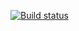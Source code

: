  [![Build status](https://ci.appveyor.com/api/projects/status/vd723t5j7tadx796?svg=true)](https://ci.appveyor.com/project/TanyaLukina/aqa1-2)